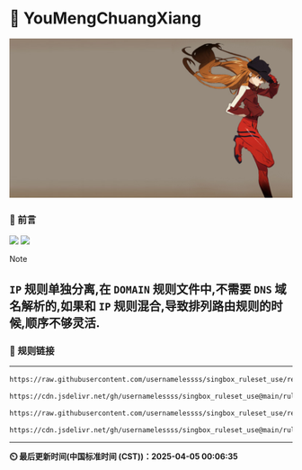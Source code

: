
# 🧸 YouMengChuangXiang
![](https://raw.githubusercontent.com/usernamelessss/picture-bed/main/images/202504042256831.jpg)
### 📣 前言
![](https://shields.io/badge/-移除重复规则-ff69b4) ![](https://shields.io/badge/-IP&nbsp;规则单独存放不与&nbsp;DOMAIN&nbsp;等混合-green)
> [!NOTE]
**`IP` 规则单独分离,在 `DOMAIN` 规则文件中,不需要 `DNS` 域名解析的,如果和 `IP` 规则混合,导致排列路由规则的时候,顺序不够灵活.**
---

###  🔗 规则链接
---

```url
https://raw.githubusercontent.com/usernamelessss/singbox_ruleset_use/refs/heads/main/rule/YouMengChuangXiang/YouMengChuangXiang_No_IP.json
```

```url
https://cdn.jsdelivr.net/gh/usernamelessss/singbox_ruleset_use@main/rule/YouMengChuangXiang/YouMengChuangXiang_No_IP.json
```

```url
https://raw.githubusercontent.com/usernamelessss/singbox_ruleset_use/refs/heads/main/rule/YouMengChuangXiang/YouMengChuangXiang_No_IP.srs
```

```url
https://cdn.jsdelivr.net/gh/usernamelessss/singbox_ruleset_use@main/rule/YouMengChuangXiang/YouMengChuangXiang_No_IP.srs
```

---
**⏲️ 最后更新时间(中国标准时间 (CST))：2025-04-05 00:06:35**